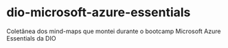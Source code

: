 # dio-microsoft-azure-essentials
Coletânea dos mind-maps que montei durante o bootcamp Microsoft Azure Essentials da DIO

